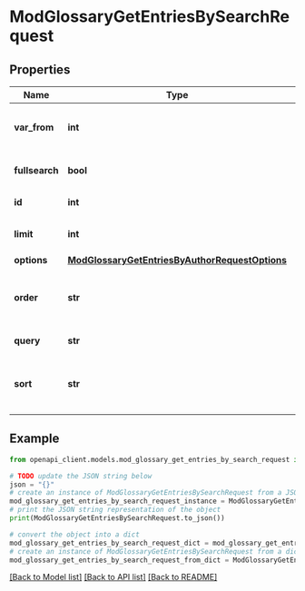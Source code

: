 # ModGlossaryGetEntriesBySearchRequest


## Properties

Name | Type | Description | Notes
------------ | ------------- | ------------- | -------------
**var_from** | **int** | Start returning records from here | [optional] [default to 0]
**fullsearch** | **bool** | The query | [optional] [default to False]
**id** | **int** | Glossary entry ID | 
**limit** | **int** | Number of records to return | [optional] [default to 20]
**options** | [**ModGlossaryGetEntriesByAuthorRequestOptions**](ModGlossaryGetEntriesByAuthorRequestOptions.md) |  | [optional] 
**order** | **str** | Order by: &#39;CONCEPT&#39;, &#39;CREATION&#39; or &#39;UPDATE&#39; | [optional] [default to 'CONCEPT']
**query** | **str** | The query string | [default to 'null']
**sort** | **str** | The direction of the order: &#39;ASC&#39; or &#39;DESC&#39; | [optional] [default to 'ASC']

## Example

```python
from openapi_client.models.mod_glossary_get_entries_by_search_request import ModGlossaryGetEntriesBySearchRequest

# TODO update the JSON string below
json = "{}"
# create an instance of ModGlossaryGetEntriesBySearchRequest from a JSON string
mod_glossary_get_entries_by_search_request_instance = ModGlossaryGetEntriesBySearchRequest.from_json(json)
# print the JSON string representation of the object
print(ModGlossaryGetEntriesBySearchRequest.to_json())

# convert the object into a dict
mod_glossary_get_entries_by_search_request_dict = mod_glossary_get_entries_by_search_request_instance.to_dict()
# create an instance of ModGlossaryGetEntriesBySearchRequest from a dict
mod_glossary_get_entries_by_search_request_from_dict = ModGlossaryGetEntriesBySearchRequest.from_dict(mod_glossary_get_entries_by_search_request_dict)
```
[[Back to Model list]](../README.md#documentation-for-models) [[Back to API list]](../README.md#documentation-for-api-endpoints) [[Back to README]](../README.md)


